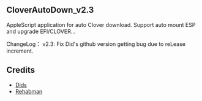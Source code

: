 ## CloverAutoDown_v2.3
AppleScript application for auto Clover download. Support auto mount ESP and upgrade EFI/CLOVER...


ChangeLog：
v2.3:
     Fix Did's github version getting bug due to reLease increment.


## Credits
- [Dids](https://github.com/Dids/clover-builder)
- [Rehabman](https://github.com/RehabMan)
